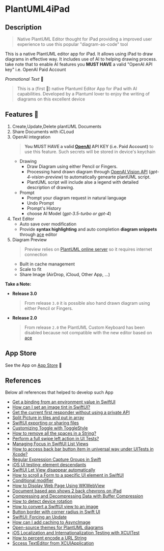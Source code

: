 # PlantUML4iPad

## Description

> Native PlantUML Editor thought for iPad providing a improved user experience to use this popular "diagram-as-code" tool 

This is a native PlantUML editor app for iPad. It allows using iPad to draw diagrams in effective way. It includes use of AI to helping drawing process. take note that to enable AI features you **MUST HAVE** a valid "OpenAI API key" i.e. OpenAI Paid Account

_Promotional Text_ 🤞

> This is a (first  🤔) native Plantuml Editor App for iPad with AI capabilities. Developed by a Plantuml lover to enjoy the writing of diagrams on this excellent device

## Features 🦾

1. Create,Update,Delete plantUML Documents
2. Share Documents with iCLoud
3. OpenAI integration
    > **You MUST HAVE a valid [OpenAI] API KEY (i.e. Paid Account)** to use this feature. Such secrets will be stored in device's keychain
    * Drawing
        * Draw Diagram using either Pencil or Fingers.
        * Processing hand drawn diagram through [OpenAI Vision API] (_gpt-4-vision-preview_) to automatically genearte plantUML script.
        * PlantUML script will include alse a legend with detailed description of drawing.
    * Prompt     
        * Prompt your diagram request in natural language
        * Undo Prompt
        * Prompt's History 
        * choose AI Model (_gpt-3.5-turbo or gpt-4_)
4. Text Editor
    * Auto save over modification
    * Provide **syntax highlighting** and auto completion **diagram snippets** through [ace] editor
5. Diagram Preview 
    > Preview relies on [PlantUML online server] so it requires internet connection
    * Built in cache management
    * Scale to fit
    * Share Image (AirDrop, iCloud, Other App, ...)

**Take a Note:**

* **Release 3.0**
    > From release `3.0` it is possible also hand drawn diagram using either Pencil or Fingers.

* **Release 2.0**
    > From release `2.0` the PlantUML Custom Keyboard has been disabled because not compatible with the new editor based on [ace]

## App Store

See the App on [App Store](https://apps.apple.com/us/app/plantuml-app/id6444164984) 👀

## References

Below all references that helped to develop such App

* [Get a binding from an environment value in SwiftUI](https://stackoverflow.com/q/69731360/521197)
* [How can I set an image tint in SwiftUI?](https://stackoverflow.com/a/73289182/521197)
* [Get the current first responder without using a private API](https://stackoverflow.com/a/1823360/521197)
* [Split Picture in tiles and put in array](https://stackoverflow.com/a/73628496/521197)
* [SwiftUI exporting or sharing files](https://stackoverflow.com/a/56828100/521197)
* [Customizing Toggle with ToggleStyle](https://www.hackingwithswift.com/quick-start/swiftui/customizing-toggle-with-togglestyle)
* [How to remove all the spaces in a String?](https://stackoverflow.com/a/34940120/521197)
* [Perform a full swipe left action in UI Tests?](https://stackoverflow.com/a/51639973)
* [Managing Focus in SwiftUI List Views](https://peterfriese.dev/posts/swiftui-list-focus/)
* [How to access back bar button item in universal way under UITests in Xcode?](https://stackoverflow.com/a/38595332/521197)
* [Regular Expression Capture Groups in Swift](https://www.advancedswift.com/regex-capture-groups/)
* [iOS UI testing: element descendants](https://pgu.dev/2020/12/20/ios-ui-tests-element-descendants.html)
* [SwiftUI Let View disappear automatically](https://stackoverflow.com/a/60820491/521197)
* [How to scroll a Form to a specific UI element in SwiftUI](https://stackoverflow.com/a/65777080/521197)
* [Conditional modifier](https://designcode.io/swiftui-handbook-conditional-modifier)
* [How to Display Web Page Using WKWebView](https://www.appcoda.com/swiftui-wkwebview/)
* [Document based app shows 2 back chevrons on iPad](https://stackoverflow.com/a/74245034/521197)
* [Compressing and Decompressing Data with Buffer Compression](https://developer.apple.com/documentation/accelerate/compressing_and_decompressing_data_with_buffer_compression)
* [How to detect device rotation](https://www.hackingwithswift.com/quick-start/swiftui/how-to-detect-device-rotation)
* [How to convert a SwiftUI view to an image](https://www.hackingwithswift.com/quick-start/swiftui/how-to-convert-a-swiftui-view-to-an-image)
* [Button border with corner radius in Swift UI](https://stackoverflow.com/a/62544642/521197)
* [SwiftUI: Forcing an Update](https://stackoverflow.com/a/65095862/521197)
* [How can I add caching to AsyncImage](https://stackoverflow.com/a/70916651/521197)
* [Open-source themes for PlantUML diagrams](https://bschwarz.github.io/puml-themes/gallery.html)
* [iOS Localization and Internationalization Testing with XCUITest](https://medium.com/xcblog/ios-localization-and-internationalization-testing-with-xcuitest-495747a74775)
* [How to percent encode a URL String](https://useyourloaf.com/blog/how-to-percent-encode-a-url-string/)
* [Sccess TextEditor from XCUIApplication](https://stackoverflow.com/a/69522578/521197)

[openai]: https://openai.com
[ace]: https://ace.c9.io
[OpenAI Vision API]: https://platform.openai.com/docs/guides/vision
[PlantUML online server]: https://plantuml.com/server